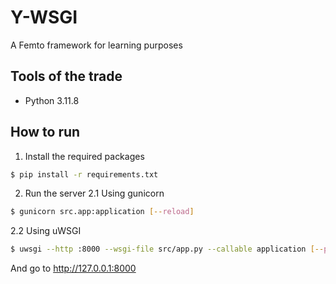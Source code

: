 # Y-WSGI
A Femto framework for learning purposes

## Tools of the trade
- Python 3.11.8

## How to run
1. Install the required packages
```bash
$ pip install -r requirements.txt
```

2. Run the server
2.1 Using gunicorn
```bash
$ gunicorn src.app:application [--reload]
```
2.2 Using uWSGI
```bash
$ uwsgi --http :8000 --wsgi-file src/app.py --callable application [--py-autoreload=1]
```
And go to http://127.0.0.1:8000

